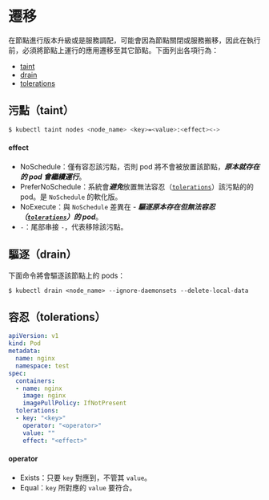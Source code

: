 # 遷移

在節點進行版本升級或是服務調配，可能會因為節點關閉或服務搬移，因此在執行前，必須將節點上運行的應用遷移至其它節點。下面列出各項行為：

- [taint](#污點taint)
- [drain](#驅逐drain)
- [tolerations](#容忍tolerations)

## 污點（taint）

```bash
$ kubectl taint nodes <node_name> <key>=<value>:<effect><->
```

#### effect

- NoSchedule：僅有容忍該污點，否則 pod 將不會被放置該節點，***原本就存在的 pod 會繼續運行***。
- PreferNoSchedule：系統會***避免***放置無法容忍（[`tolerations`](#容忍tolerations)）該污點的的 pod。是 `NoSchedule` 的軟化版。
- NoExecute：與 `NoSchedule` 差異在 - ***驅逐原本存在但無法容忍（[`tolerations`](#容忍tolerations)）的 pod***。
- `-`：尾部串接 `-`，代表移除該污點。

## 驅逐（drain）

下面命令將會驅逐該節點上的 pods：

```
$ kubectl drain <node_name> --ignore-daemonsets --delete-local-data
```

## 容忍（tolerations）

```yaml
apiVersion: v1
kind: Pod
metadata:
  name: nginx
  namespace: test
spec:
  containers:
  - name: nginx
    image: nginx
    imagePullPolicy: IfNotPresent
  tolerations:
  - key: "<key>"
    operator: "<operator>"
    value: ""
    effect: "<effect>"
```

#### operator

- Exists：只要 `key` 對應到，不管其 `value`。
- Equal：`key` 所對應的 `value`  要符合。
